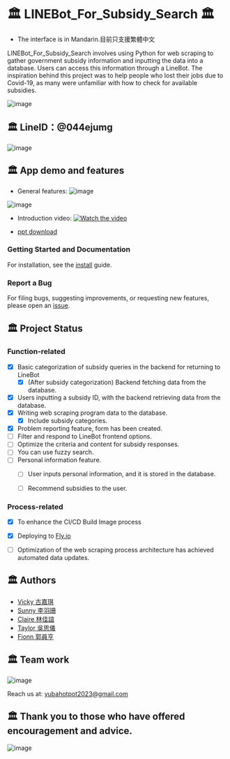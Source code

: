 # 🏛️ LINEBot_For_Subsidy_Search 🏛️

- The interface is in Mandarin.目前只支援繁體中文

LINEBot_For_Subsidy_Search involves using Python for web scraping to gather government subsidy information and inputting the data into a database. Users can access this information through a LineBot. The inspiration behind this project was to help people who lost their jobs due to Covid-19, as many were unfamiliar with how to check for available subsidies.

![image](https://github.com/Fionn88/LineBot-Subsidy/blob/main/readme_assests/architecture_show.png)

## 🏛️ LineID：@044ejumg

![image](https://github.com/Fionn88/LineBot-Subsidy/blob/main/readme_assests/invite_code.png)

## 🏛️ App demo and features

- General features:
![image](https://github.com/Fionn88/LineBot-Subsidy/blob/main/readme_assests/product_intro.png)

![image](https://github.com/Fionn88/LineBot-Subsidy/blob/main/readme_assests/detail_feature.png)

- Introduction video: 
[![Watch the video](https://github.com/Fionn88/LineBot-Subsidy/blob/main/readme_assests/ppt_player.png)](https://youtu.be/RaH3swoMWYw)

- [ppt download](https://drive.google.com/file/d/1R4njQNKwtHTKzzHQTkVteTzIVxzNIlK6/view?usp=sharing)

 
### Getting Started and Documentation

For installation, see the [install](https://github.com/Fionn88/LineBot-Subsidy/blob/dev/docs/install.md) guide.

### Report a Bug

For filing bugs, suggesting improvements, or requesting new features, please open an [issue]().

## 🏛️ Project Status

### Function-related

- [x] Basic categorization of subsidy queries in the backend for returning to LineBot
  - [X] (After subsidy categorization) Backend fetching data from the database.
- [x] Users inputting a subsidy ID, with the backend retrieving data from the database.
- [x] Writing web scraping program data to the database.
  - [X] Include subsidy categories.
- [X] Problem reporting feature, form has been created.
- [ ] Filter and respond to LineBot frontend options.
- [ ] Optimize the criteria and content for subsidy responses.
- [ ] You can use fuzzy search.
- [ ] Personal information feature.
  - [ ] User inputs personal information, and it is stored in the database.
  - [ ] Recommend subsidies to the user.


### Process-related
- [X] To enhance the CI/CD Build Image process
- [X] Deploying to [Fly.io](https://fly.io/)
- [ ] Optimization of the web scraping process architecture has achieved automated data updates.


## 🏛️ Authors

- [Vicky 古嘉琪](https://github.com/POPOKE)
- [Sunny 李羽珊](https://github.com/s-l-coder)
- [Claire 林佳諠](https://github.com/chiahsuannn)
- [Taylor 吳思儀](https://github.com/taylorwu541)
- [Fionn 郭員亨](https://github.com/Fionn88)

## 🏛️ Team work

![image](https://github.com/Fionn88/LineBot-Subsidy/blob/main/readme_assests/team_member.png)

Reach us at: yubahotpot2023@gmail.com

## 🏛️ Thank you to those who have offered encouragement and advice.

![image](https://github.com/Fionn88/LineBot-Subsidy/blob/main/readme_assests/feedback.png)